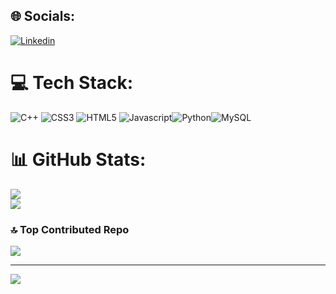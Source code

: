 
## 🌐 Socials:
 [![Linkedin](https://img.shields.io/badge/LinkedIn-0077B5?style=for-the-badge&logo=linkedin&logoColor=white)](https://www.linkedin.com/in/nicolas-reis-5b105025a/)

# 💻 Tech Stack:
![C++](https://img.shields.io/badge/C%2B%2B-00599C?style=for-the-badge&logo=c%2B%2B&logoColor=white) ![CSS3](https://img.shields.io/badge/CSS3-1572B6?style=for-the-badge&logo=css3&logoColor=white) ![HTML5](https://img.shields.io/badge/HTML5-E34F26?style=for-the-badge&logo=html5&logoColor=white)
![Javascript](https://img.shields.io/badge/JavaScript-323330?style=for-the-badge&logo=javascript&logoColor=F7DF1E)![Python](https://img.shields.io/badge/Python-14354C?style=for-the-badge&logo=python&logoColor=white)![MySQL](https://img.shields.io/badge/MySQL-00000F?style=for-the-badge&logo=mysql&logoColor=white)
# 📊 GitHub Stats:
![](https://github-readme-stats.vercel.app/api?username=nicolasreisdev&theme=dark&hide_border=false&include_all_commits=false&count_private=false)<br/>
![](https://github-readme-stats.vercel.app/api/top-langs/?username=nicolasreisdev&theme=dark&hide_border=false&include_all_commits=false&count_private=false&layout=compact)

### 🔝 Top Contributed Repo
![](https://github-contributor-stats.vercel.app/api?username=nicolasreisdev&limit=5&theme=dark&combine_all_yearly_contributions=true)

---
[![](https://visitcount.itsvg.in/api?id=nicolasreisdev&icon=0&color=0)](https://visitcount.itsvg.in)

<!-- Proudly created with GPRM ( https://gprm.itsvg.in ) -->
